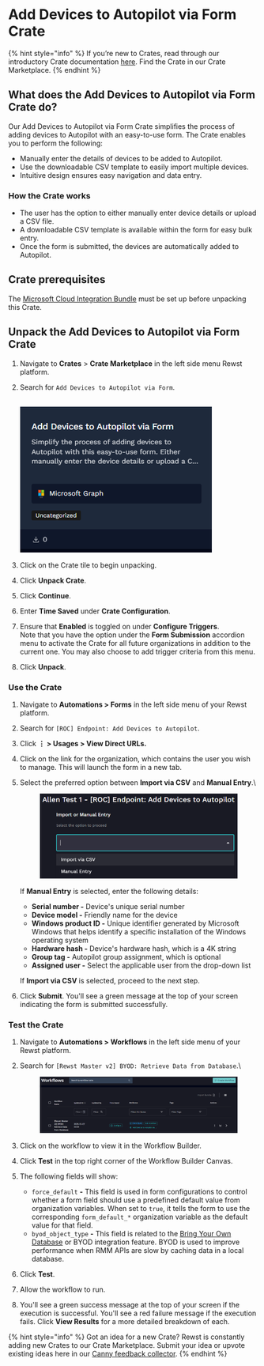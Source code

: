 # Add Devices to Autopilot via Form Crate

{% hint style="info" %}
If you’re new to Crates, read through our introductory Crate documentation [here](https://docs.rewst.help/prebuilt-automations/crates). Find the Crate in our Crate Marketplace.
{% endhint %}

## What does the Add Devices to Autopilot via Form Crate do?

Our Add Devices to Autopilot via Form Crate simplifies the process of adding devices to Autopilot with an easy-to-use form. The Crate enables you to perform the following:

* Manually enter the details of devices to be added to Autopilot.
* Use the downloadable CSV template to easily import multiple devices.
* Intuitive design ensures easy navigation and data entry.

### How the Crate works

* The user has the option to either manually enter device details or upload a CSV file.
* A downloadable CSV template is available within the form for easy bulk entry.
* Once the form is submitted, the devices are automatically added to Autopilot.

## Crate prerequisites

The [Microsoft Cloud Integration Bundle](../../configuration/integrations/integration-guides/microsoft-cloud-integration-bundle/) must be set up before unpacking this Crate.

## Unpack the Add Devices to Autopilot via Form Crate

1. Navigate to **Crates** > **Crate Marketplace** in the left side menu Rewst platform.
2.  Search for `Add Devices to Autopilot via Form`.

    \
    ![](../../../.gitbook/assets/image.png)
3. Click on the Crate tile to begin unpacking.
4. Click **Unpack Crate**.
5. Click **Continue**.&#x20;
6. Enter **Time Saved** under **Crate Configuration**.
7. Ensure that **Enabled** is toggled on under **Configure Triggers**.\
   Note that you have the option under the **Form Submission** accordion menu to activate the Crate for all future organizations in addition to the current one. You may also choose to add trigger criteria from this menu.
8. Click **Unpack**.

### Use the Crate

1. Navigate to **Automations > Forms** in the left side menu of your Rewst platform.
2. Search for `[ROC] Endpoint: Add Devices to Autopilot`.
3. Click **⋮ > Usages > View Direct URLs.**
4. Click on the link for the organization, which contains the user you wish to manage. This will launch the form in a new tab.
5.  Select the preferred option between **Import via CSV** and **Manual Entry**.\


    <figure><img src="../../../.gitbook/assets/image (3).png" alt=""><figcaption></figcaption></figure>

    If **Manual Entry** is selected, enter the following details:

    * **Serial number -** Device's unique serial number
    * **Device model -** Friendly name for the device
    * **Windows product ID -** Unique identifier generated by Microsoft Windows that helps identify a specific installation of the Windows operating system
    * **Hardware hash -** Device's hardware hash, which is a 4K string
    * **Group tag -** Autopilot group assignment, which is optional
    * **Assigned user -** Select the applicable user from the drop-down list

    If **Import via CSV** is selected, proceed to the next step.
6. Click **Submit**.  You'll see a green message at the top of your screen indicating the form is submitted successfully.

### Test the Crate

1. Navigate to **Automations > Workflows** in the left side menu of your Rewst platform.
2.  Search for `[Rewst Master v2] BYOD: Retrieve Data from Database`.\


    <figure><img src="../../../.gitbook/assets/image (2).png" alt=""><figcaption></figcaption></figure>
3. Click on the workflow to view it in the Workflow Builder.&#x20;
4. Click **Test** in the top right corner of the Workflow Builder Canvas.
5. The following fields will show:
   * `force_default` **-** This field is used in form configurations to control whether a form field should use a predefined default value from organization variables. When set to `true`, it tells the form to use the corresponding `form_default_*` organization variable as the default value for that field.
   * `byod_object_type` **-** This field is related to the [Bring Your Own Database](../../configuration/integrations/integration-guides/byod-for-dattormm.md) or BYOD integration feature. BYOD is used to improve performance when RMM APIs are slow by caching data in a local database.
6. Click **Test**.
7. Allow the workflow to run.
8. You'll see a green success message at the top of your screen if the execution is successful. You'll see a red failure message if the execution fails. Click **View Results** for a more detailed breakdown of each.

{% hint style="info" %}
Got an idea for a new Crate? Rewst is constantly adding new Crates to our Crate Marketplace. Submit your idea or upvote existing ideas here in our [Canny feedback collector](https://rewst.canny.io/crates).
{% endhint %}
